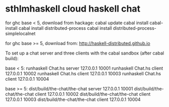 sthlmhaskell cloud haskell chat
===============================

for ghc base < 5, download from hackage:
cabal update
cabal install cabal-install
cabal install distributed-process
cabal install distributed-process-simplelocalnet

for ghc base >= 5, download from:
http://haskell-distributed.github.io

To set up a chat server and three clients with the cabal sandbox
   (after cabal build):

base < 5:
runhaskell Chat.hs server 127.0.0.1 10001
runhaskell Chat.hs client 127.0.0.1 10002
runhaskell Chat.hs client 127.0.0.1 10003
runhaskell Chat.hs client 127.0.0.1 10004

base >= 5:
dist/build/the-chat/the-chat server 127.0.0.1 10001
dist/build/the-chat/the-chat client 127.0.0.1 10002
dist/build/the-chat/the-chat client 127.0.0.1 10003
dist/build/the-chat/the-chat client 127.0.0.1 10004
